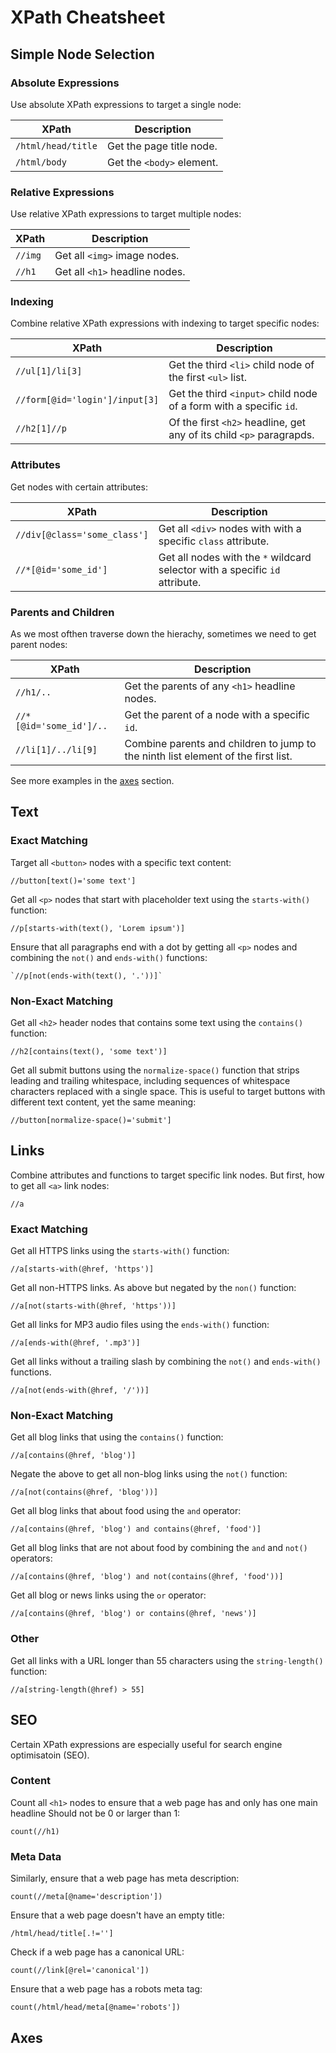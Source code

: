 # XPath Cheatsheet
## Simple Node Selection
### Absolute Expressions
Use absolute XPath expressions to target a single node:

| XPath | Description |
| ----- | ----------- |
| `/html/head/title` | Get the page title node. |
| `/html/body` | Get the `<body>` element. |

### Relative Expressions
Use relative XPath expressions to target multiple nodes:

| XPath | Description |
| ----- | ----------- |
| `//img` | Get all `<img>` image nodes. |
| `//h1` | Get all `<h1>` headline nodes. |

### Indexing
Combine relative XPath expressions with indexing to target specific nodes:

| XPath | Description |
| ----- | ----------- |
| `//ul[1]/li[3]` | Get the third `<li>` child node of the first `<ul>` list. |
| `//form[@id='login']/input[3]` | Get the third `<input>` child node of a form with a specific `id`. |
| `//h2[1]//p` | Of the first `<h2>` headline, get any of its child `<p>` paragrapds. |

### Attributes
Get nodes with certain attributes:

| XPath | Description |
| ----- | ----------- |
| `//div[@class='some_class']` | Get all `<div>` nodes with with a specific `class` attribute. |
| `//*[@id='some_id']` | Get all nodes with the `*` wildcard selector with a specific `id` attribute. |

### Parents and Children
As we most ofthen traverse down the hierachy, sometimes we need to get parent nodes:

| XPath | Description |
| ----- | ----------- |
| `//h1/..` | Get the parents of any `<h1>` headline nodes. |
| `//*[@id='some_id']/..` | Get the parent of a node with a specific `id`. |
| `//li[1]/../li[9]` | Combine parents and children to jump to the ninth list element of the first list. |

See more examples in the [axes](#axes) section.

## Text
### Exact Matching
Target all `<button>` nodes with a specific text content:

```text title=""
//button[text()='some text']
```

Get all `<p>` nodes that start with placeholder text using the `starts-with()` function:

```text title=""
//p[starts-with(text(), 'Lorem ipsum')]
```

Ensure that all paragraphs end with a dot by getting all `<p>` nodes and combining the `not()` and `ends-with()` functions:

```text title=""
`//p[not(ends-with(text(), '.'))]`
```

### Non-Exact Matching
Get all `<h2>` header nodes that contains some text using the `contains()` function:

```text title=""
//h2[contains(text(), 'some text')]
```

Get all submit buttons using the `normalize-space()` function that strips leading and trailing whitespace, including sequences of whitespace characters replaced with a single space. This is useful to target buttons with different text content, yet the same meaning:

```text title=""
//button[normalize-space()='submit']
```

## Links
Combine attributes and functions to target specific link nodes. But first, how to get all `<a>` link nodes:

```text title=""
//a
```

### Exact Matching
Get all HTTPS links using the `starts-with()` function:

```text title=""
//a[starts-with(@href, 'https')]
```

Get all non-HTTPS links. As above but negated by the `non()` function:

```text title=""
//a[not(starts-with(@href, 'https'))]
```

Get all links for MP3 audio files using the `ends-with()` function:

```text title=""
//a[ends-with(@href, '.mp3')]
```

Get all links without a trailing slash by combining the `not()` and `ends-with()` functions.

```text title=""
//a[not(ends-with(@href, '/'))]
```

### Non-Exact Matching
Get all blog links that using the `contains()` function:

```text title=""
//a[contains(@href, 'blog')]
```

Negate the above to get all non-blog links using the `not()` function:

```text title=""
//a[not(contains(@href, 'blog'))]
```

Get all blog links that about food using the `and` operator:

```text title=""
//a[contains(@href, 'blog') and contains(@href, 'food')]
```

Get all blog links that are not about food by combining the `and` and `not()` operators:

```text title=""
//a[contains(@href, 'blog') and not(contains(@href, 'food'))]
```

Get all blog or news links using the `or` operator:

```text title=""
//a[contains(@href, 'blog') or contains(@href, 'news')]
```

### Other
Get all links with a URL longer than 55 characters using the `string-length()` function:

```text title=""
//a[string-length(@href) > 55]
```

## SEO
Certain XPath expressions are especially useful for search engine optimisatoin (SEO).

### Content
Count all `<h1>` nodes to ensure that a web page has and only has one main headline Should not be 0 or larger than 1:

```text title=""
count(//h1)
```

### Meta Data
Similarly, ensure that a web page has meta description:

```text title=""
count(//meta[@name='description'])
```

Ensure that a web page doesn't have an empty title:

```text title=""
/html/head/title[.!='']
```

Check if a web page has a canonical URL:

```text title=""
count(//link[@rel='canonical'])
```

Ensure that a web page has a robots meta tag:

```text title=""
count(/html/head/meta[@name='robots'])
```

## Axes
